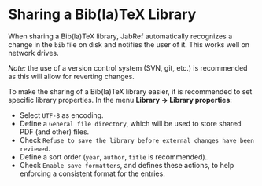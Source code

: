 # Sharing a Bib(la)TeX Library

When sharing a Bib(la)TeX library, JabRef automatically recognizes a change in the `bib` file on disk and notifies the user of it. This works well on network drives.

_Note:_ the use of a version control system (SVN, git, etc.) is recommended as this will allow for reverting changes.

To make the sharing of a Bib(la)TeX library easier, it is recommended to set specific library properties. In the menu **Library → Library properties**:

* Select `UTF-8` as encoding.
* Define a `General file directory`, which will be used to store shared PDF (and other) files.
* Check `Refuse to save the library before external changes have been reviewed`.
* Define a sort order (`year`, `author`, `title` is recommended)..
* Check `Enable save formatters`, and defines these actions, to help enforcing a consistent format for the entries.
